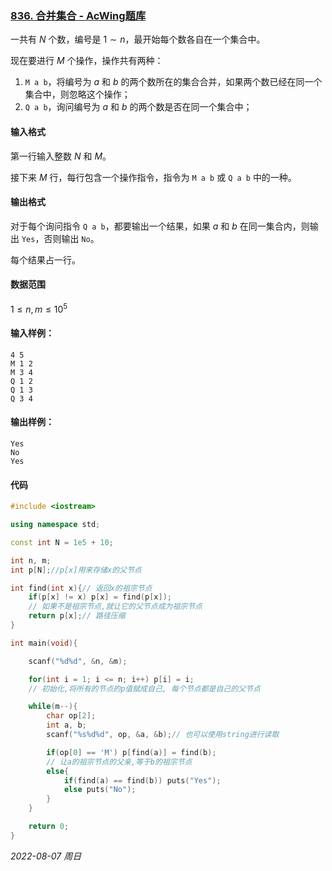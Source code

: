 ### [836. 合并集合 - AcWing题库](https://www.acwing.com/problem/content/838/)

一共有 $N$ 个数，编号是 $1∼n$，最开始每个数各自在一个集合中。

现在要进行 $M$ 个操作，操作共有两种：

1. `M a b`，将编号为 $a$ 和 $b$ 的两个数所在的集合合并，如果两个数已经在同一个集合中，则忽略这个操作；
2. `Q a b`，询问编号为 $a$ 和 $b$ 的两个数是否在同一个集合中；

#### 输入格式

第一行输入整数 $N$ 和 $M$。

接下来 $M$ 行，每行包含一个操作指令，指令为 `M a b` 或 `Q a b` 中的一种。

#### 输出格式

对于每个询问指令 `Q a b`，都要输出一个结果，如果 $a$ 和 $b$ 在同一集合内，则输出 `Yes`，否则输出 `No`。

每个结果占一行。

#### 数据范围

$1≤n,m≤10^5$

#### 输入样例：

```
4 5
M 1 2
M 3 4
Q 1 2
Q 1 3
Q 3 4
```

#### 输出样例：

```
Yes
No
Yes
```

#### 代码

```cpp
#include <iostream>

using namespace std;

const int N = 1e5 + 10;

int n, m;
int p[N];//p[x]用来存储x的父节点

int find(int x){// 返回x的祖宗节点
    if(p[x] != x) p[x] = find(p[x]);
    // 如果不是祖宗节点,就让它的父节点成为祖宗节点
    return p[x];// 路径压缩
}

int main(void){

    scanf("%d%d", &n, &m);

    for(int i = 1; i <= n; i++) p[i] = i;
    // 初始化,将所有的节点的p值赋成自己, 每个节点都是自己的父节点

    while(m--){
        char op[2];
        int a, b;
        scanf("%s%d%d", op, &a, &b);// 也可以使用string进行读取

        if(op[0] == 'M') p[find(a)] = find(b);
        // 让a的祖宗节点的父亲,等于b的祖宗节点
        else{
            if(find(a) == find(b)) puts("Yes");
            else puts("No");
        }
    }

    return 0;
}
```


*2022-08-07 周日*